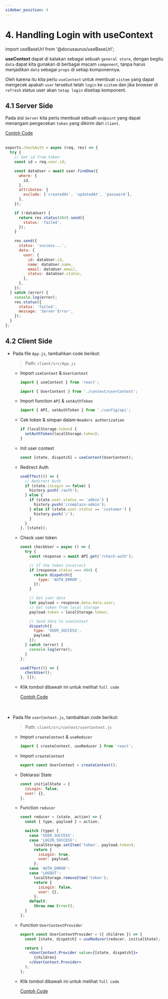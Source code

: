 ```yaml
---
sidebar_position: 4
---
```


# 4. Handling Login with useContext

import useBaseUrl from '@docusaurus/useBaseUrl';

**useContext** dapat di katakan sebagai sebuah `general store`, dengan begitu `data` dapat kita gunakan di berbagai macam `component`, tanpa harus menjadikan `data` sebagai `props` di setiap komponennya.

Oleh karena itu kita perlu `useContext` untuk membuat `sistem` yang dapat mengecek apakah `user` tersebut telah `login` ke `sistem` dan jika browser di `refresh` status user akan `tetap login` disetiap komponent.

## 4.1 Server Side

Pada sisi `Server` kita perlu membuat sebuah `endpoint` yang dapat menangani pengecekan `token` yang dikirim dari `client`.


<a class="btn-example-code" href="https://github.com/demo-dumbways/ebook-code-results-stage-2-integration-backend/blob/main/src/controllers/auth.js">
    Contoh Code
</a>

<br />
<br />

```js {4,6-13,15-19,24-29} title=src/controllers/auth.js
exports.checkAuth = async (req, res) => {
  try {
    // Get id from token
    const id = req.user.id;

    const dataUser = await user.findOne({
      where: {
        id,
      },
      attributes: {
        exclude: ['createdAt', 'updatedAt', 'password'],
      },
    });

    if (!dataUser) {
      return res.status(404).send({
        status: 'failed',
      });
    }

    res.send({
      status: 'success...',
      data: {
        user: {
          id: dataUser.id,
          name: dataUser.name,
          email: dataUser.email,
          status: dataUser.status,
        },
      },
    });
  } catch (error) {
    console.log(error);
    res.status({
      status: 'failed',
      message: 'Server Error',
    });
  }
};
```


## 4.2 Client Side

- Pada file `App.js`, tambahkan code berikut:

  > Path: `client/src/App.js`

  - Import `useContext` & `UserContext`

    ```js
    import { useContext } from 'react';

    import { UserContext } from './context/userContext';
    ```

  - Import function `API` & `setAuthToken`

    ```js
    import { API, setAuthToken } from './config/api';
    ```

  - Cek token & simpan dalam `Headers authorization`

    ```js
    if (localStorage.token) {
      setAuthToken(localStorage.token);
    }
    ```

  - Init user context

    ```js
    const [state, dispatch] = useContext(UserContext);
    ```

  - Redirect Auth

    ```js
    useEffect(() => {
      // Redirect Auth
      if (state.isLogin == false) {
        history.push('/auth');
      } else {
        if (state.user.status == 'admin') {
          history.push('/complain-admin');
        } else if (state.user.status == 'customer') {
          history.push('/');
        }
      }
    }, [state]);
    ```

  - Check user token

    ```js
    const checkUser = async () => {
      try {
        const response = await API.get('/check-auth');

        // If the token incorrect
        if (response.status === 404) {
          return dispatch({
            type: 'AUTH_ERROR',
          });
        }

        // Get user data
        let payload = response.data.data.user;
        // Get token from local storage
        payload.token = localStorage.token;

        // Send data to useContext
        dispatch({
          type: 'USER_SUCCESS',
          payload,
        });
      } catch (error) {
        console.log(error);
      }
    };

    useEffect(() => {
      checkUser();
    }, []);
    ```

  - Klik tombol dibawah ini untuk melihat `full code`

    <a class="btn-example-code" href="https://github.com/demo-dumbways/ebook-code-results-stage-2-integration-frontend/blob/main/src/App.js">
          Contoh Code
      </a>

      <br />
      <br />
      <br />



- Pada file `userContext.js`, tambahkan code berikut:

  > Path: `client/src/context/userContext.js`

  - Import `createContext` & `useReducer`

    ```js
    import { createContext, useReducer } from 'react';
    ```

  - Import `createContext`

    ```js
    export const UserContext = createContext();
    ```

  - Deklarasi State

    ```js
    const initialState = {
      isLogin: false,
      user: {},
    };
    ```

  - Function `reducer`

    ```js
    const reducer = (state, action) => {
      const { type, payload } = action;

      switch (type) {
        case 'USER_SUCCESS':
        case 'LOGIN_SUCCESS':
          localStorage.setItem('token', payload.token);
          return {
            isLogin: true,
            user: payload,
          };
        case 'AUTH_ERROR':
        case 'LOGOUT':
          localStorage.removeItem('token');
          return {
            isLogin: false,
            user: {},
          };
        default:
          throw new Error();
      }
    };
    ```

  - Function `UserContextProvider`

    ```jsx
    export const UserContextProvider = ({ children }) => {
      const [state, dispatch] = useReducer(reducer, initialState);

      return (
        <UserContext.Provider value={[state, dispatch]}>
          {children}
        </UserContext.Provider>
      );
    };
    ```
  - Klik tombol dibawah ini untuk melihat `full code`

    <a class="btn-example-code" href="https://github.com/demo-dumbways/ebook-code-results-stage-2-integration-frontend/blob/main/src/context/userContext.js">
        Contoh Code
    </a>
